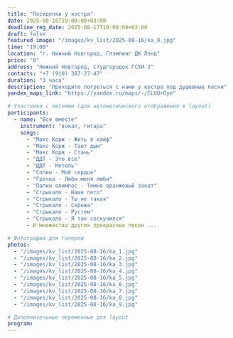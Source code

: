 ```yaml
---
title: "Посиделки у костра"
date: 2025-08-16T19:00:00+03:00
deadline_reg_date: 2025-08-17T19:00:00+03:00
draft: false
featured_image: "/images/kv_list/2025-08-16/ka_9.jpg"
time: "19:00"
location: "г. Нижний Новгород, Глэмпинг ДК Лэнд"
price: "0"
address: "Нижний Новгород, Студгородок ГСХИ 3"
contacts: "+7 (910) 387-27-47"
duration: "3 часа"
description: "Приходите погреться с нами у костра под душевные песни"
yandex_maps_link: "https://yandex.ru/maps/-/CLUUrOye"

# Участники с песнями (для автоматического отображения в layout)
participants:
  - name: "Все вместе"
    instrument: "вокал, гитара"
    songs:
      - "Макс Корж - Жить в кайф"
      - "Макс Корж - Тает дым"
      - "Макс Корж - Стань"
      - "ДДТ - Это все"
      - "ДДТ - Метель"
      - "Сплин - Моё сердце"
      - "Гречка - Люби меня люби"
      - "Папин олимпос - Темно оранжевый закат"
      - "Стрыкало - Наше лето"
      - "Стрыкало - Ты не такая"
      - "Стрыкало - Сережа"
      - "Стрыкало - Рустем"
      - "Стрыкало - Я так соскучился"
      - И множество других прекрасных песен ...

# Фотографии для галереи
photos:
  - "/images/kv_list/2025-08-16/ka_1.jpg"
  - "/images/kv_list/2025-08-16/ka_2.jpg"
  - "/images/kv_list/2025-08-16/ka_3.jpg"
  - "/images/kv_list/2025-08-16/ka_4.jpg"
  - "/images/kv_list/2025-08-16/ka_5.jpg"
  - "/images/kv_list/2025-08-16/ka_6.jpg"
  - "/images/kv_list/2025-08-16/ka_7.jpg"
  - "/images/kv_list/2025-08-16/ka_8.jpg"
  - "/images/kv_list/2025-08-16/ka_9.jpg"

# Дополнительные переменные для layout
program:
---
```


